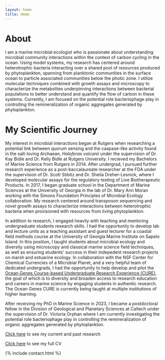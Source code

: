 ```yaml
---
layout: home
title: Home
---
```


# About

I am a marine microbial ecologist who is passionate about understanding microbial community interactions within the context of carbon cycling in the ocean. Using model systems, my research has centered around heterotrophic bacteria interacting over a shared pool of resources produced by phytoplankton, spanning from planktonic communities in the surface ocean to particle associated communities below the photic zone. I utilize molecular techniques combined with growth assays and microscopy to characterize the metabolites underpinning interactions between bacterial populations to better understand and quantify the flow of carbon in these systems. Currently, I am focused on the potential role bacteriophage play in controlling the remineralization of organic aggregates generated by phytoplankton.

# My Scientific Journey
My interest in microbial interactions began at Rutgers when researching a potential link between quorum sensing and the caspase-like activity found in the salt-loving Archaean, *Haloferax volcanii* under the supervision of Dr. Kay Bidle and Dr. Kelly Bidle at Rutgers University. I recieved my Bachelors of Marine Science from Rutgers in 2014. After undergrad, I pursued further research experience as a post-baccalaureate researcher at the FDA under the supervision of Dr. Scott Stibitz and Dr. Sheila Dreher-Lesnick, where I developed molecular assays for the regulatory testing of Live Biotherapeutic Products. In 2017, I began graduate school in the Department of Marine Sciences at the University of Georgia in the lab of Dr. Mary Ann Moran working with the Simons Foundation Principles of Microbial Ecology collaboration. My research centered around transposon sequencing and novel growth assays to characterize interactions between heterotrophic bacteria when provisioned with resources from living phytoplankton. 
 
In addition to research, I engaged heavily with teaching and mentoring undergraduate students research skills. I had the opportunity to develop lab and lecture units as a teaching assistant and guest lecturer for a coastal field methods course at the University of Georgia Marine Institute on Sapelo Island. In this position, I taught students about microbial ecology and diversity using microscopy and classical marine science field techniques, as well as ensuring students' success in their indepedent research projects on marsh and estuarine ecology. In collaboration with the NSF Center for Chemical Currencies of a Microbial Planet, and a very helpful team of dedicated undergrads, I had the opportunity to help develop and pilot the [Ocean Genes Course-based Undergraduate Research Experience (CURE)](https://ccomp-stc.org/a-cure-for-ocean-carbon-cycling/), the goal of which is to diversity and broaden access to research education and careers in marine science by engaging students in authentic research. The Ocean Genes CURE is currently being taught at multiple institutions of higher learning.

After receiving my PhD in Marine Science in 2023, I became a postdoctoral fellow in the Division of Geological and Planetary Sciences at Caltech under the supervision of Dr. Victoria Orphan where I am currently investigating the potential role bacteriophage play in controlling the remineralization of organic aggregates generated by phytoplankton.

 
[Click here](/cv.md) to see my current and past research

[Click here](/cv.pdf) to see my full CV

{% include contact.html %}

